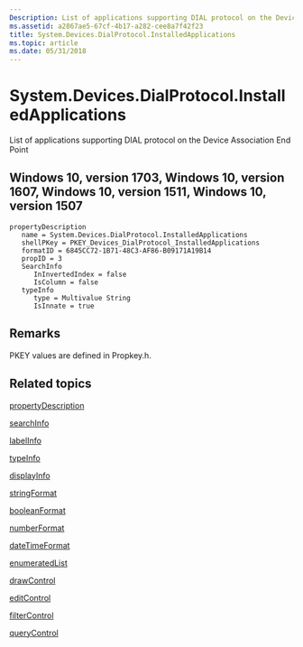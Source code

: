 ```yaml
---
Description: List of applications supporting DIAL protocol on the Device Association End Point.
ms.assetid: a2867ae5-67cf-4b17-a282-cee8a7f42f23
title: System.Devices.DialProtocol.InstalledApplications
ms.topic: article
ms.date: 05/31/2018
---
```


# System.Devices.DialProtocol.InstalledApplications

List of applications supporting DIAL protocol on the Device Association End Point

## Windows 10, version 1703, Windows 10, version 1607, Windows 10, version 1511, Windows 10, version 1507

```
propertyDescription
   name = System.Devices.DialProtocol.InstalledApplications
   shellPKey = PKEY_Devices_DialProtocol_InstalledApplications
   formatID = 6845CC72-1B71-48C3-AF86-B09171A19B14
   propID = 3
   SearchInfo
      InInvertedIndex = false
      IsColumn = false
   typeInfo
      type = Multivalue String
      IsInnate = true
```

## Remarks

PKEY values are defined in Propkey.h.

## Related topics

<dl> <dt>

[propertyDescription](./propdesc-schema-propertydescription.md)
</dt> <dt>

[searchInfo](./propdesc-schema-searchinfo.md)
</dt> <dt>

[labelInfo](./propdesc-schema-labelinfo.md)
</dt> <dt>

[typeInfo](./propdesc-schema-typeinfo.md)
</dt> <dt>

[displayInfo](./propdesc-schema-displayinfo.md)
</dt> <dt>

[stringFormat](./propdesc-schema-stringformat.md)
</dt> <dt>

[booleanFormat](./propdesc-schema-booleanformat.md)
</dt> <dt>

[numberFormat](./propdesc-schema-numberformat.md)
</dt> <dt>

[dateTimeFormat](./propdesc-schema-datetimeformat.md)
</dt> <dt>

[enumeratedList](./propdesc-schema-enumeratedlist.md)
</dt> <dt>

[drawControl](./propdesc-schema-drawcontrol.md)
</dt> <dt>

[editControl](./propdesc-schema-editcontrol.md)
</dt> <dt>

[filterControl](./propdesc-schema-filtercontrol.md)
</dt> <dt>

[queryControl](./propdesc-schema-querycontrol.md)
</dt> </dl>

 

 